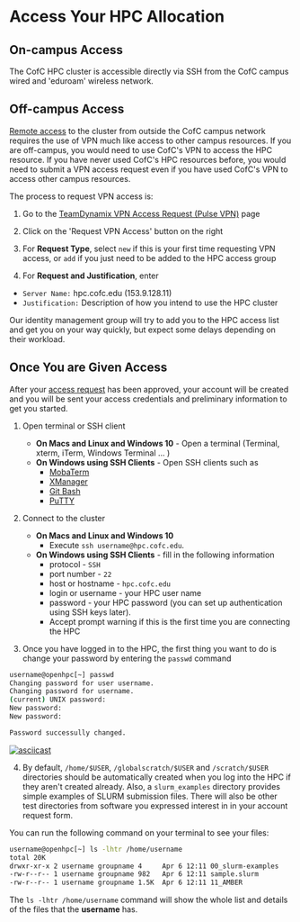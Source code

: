 # Access Your HPC Allocation

## On-campus Access
The CofC HPC cluster is accessible directly via SSH from the CofC campus wired and 'eduroam' wireless network.

## Off-campus Access
[Remote access](http://it.cofc.edu/network/remote) to the cluster from outside
the CofC campus network requires the use of VPN much like access to other campus
resources. If you are off-campus, you would need to use CofC's VPN to access
the HPC resource. If you have never used CofC's HPC resources before, you would
need to submit a VPN access request even if you have used CofC's VPN to access
other campus resources.

The process to request VPN access is:

1. Go to the [TeamDynamix VPN Access Request (Pulse VPN)](https://cofc.teamdynamix.com/TDClient/Requests/ServiceDet?ID=13575) page

2. Click on the 'Request VPN Access' button on the right

3. For **Request Type**, select `new` if this is your first time requesting VPN access, or `add` if you just need to be added to the HPC access group

4. For **Request and Justification**, enter
  * `Server Name:` hpc.cofc.edu (153.9.128.11)
  * `Justification:` Description of how you intend to use the HPC cluster

Our identity management group will try to add you to the HPC access list and get you on your way quickly, but expect some delays depending on their workload.

## Once You are Given Access
After your [access request](request-access.md) has been approved, your account will be created and you will be sent your access credentials and preliminary information to get you started.

1. Open terminal or SSH client
   - **On Macs and Linux and Windows 10** - Open a terminal (Terminal, xterm, iTerm, Windows Terminal ... )
   - **On Windows using SSH Clients** - Open SSH clients such as
      - [MobaTerm](https://mobaxterm.mobatek.net)
      - [XManager](https://www.netsarang.com/en/xmanager)
      - [Git Bash](https://git-scm.com/download/win)
      - [PuTTY](http://www.chiark.greenend.org.uk/~sgtatham/putty/)

2. Connect to the cluster
   - **On Macs and Linux and Windows 10**
      - Execute `ssh username@hpc.cofc.edu`.
   - **On Windows using SSH Clients** - fill in the following information
      - protocol - `SSH`
      - port number - `22`
      - host or hostname - `hpc.cofc.edu`
      - login or username - your HPC user name
      - password - your HPC password  (you can set up authentication using SSH keys later).
      - Accept prompt warning if this is the first time you are connecting the HPC

3. Once you have logged in to the HPC, the first thing you want to do is change your password by entering the `passwd` command

```bash
username@openhpc[~] passwd
Changing password for user username.
Changing password for username.
(current) UNIX password:
New password:
New password:

Password successully changed.
```
[![asciicast](https://asciinema.org/a/250343.svg)](https://asciinema.org/a/250343?t=4)

4. By default, `/home/$USER`, `/globalscratch/$USER` and `/scratch/$USER` directories should be
  automatically created when you log into the HPC if they aren't created already. Also, a
`slurm_examples` directory provides simple examples of SLURM submission files. There will also be
other test directories from software you expressed interest in in your account request form.

You can run the following command on your terminal to see your files:

```bash
username@openhpc[~] ls -lhtr /home/username
total 20K
drwxr-xr-x 2 username groupname 4     Apr 6 12:11 00_slurm-examples
-rw-r--r-- 1 username groupname 982   Apr 6 12:11 sample.slurm
-rw-r--r-- 1 username groupname 1.5K  Apr 6 12:11 11_AMBER
```

The `ls -lhtr /home/username` command will show the whole list and details of the files that the **username** has.
